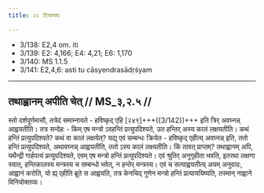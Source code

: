 ```yaml
---
title: २८ टिप्पणयः

---
```

- 3/138: E2,4 om. iti
- 3/139: E2: 4,166; E4: 4,21; E6: 1,170
- 3/140: MS 1.1.5
- 3/141: E2,4,6: asti tu cāsyendrasādṛśyam

____________________________________________


## तथाह्वानम् अपीति चेत् // MS_३,२.५ //

स्तो दर्शपूर्णमासौ, तत्रेदं समाम्नायते - हविष्कृद् एहि [२४९]+++({3/142})+++ इति त्रिर् अवघ्नन्न् आह्वयतीति। तत्र सन्देहः - किम् एष मन्त्रो ऽवहन्तिं प्रत्युपदिश्यते, उत हन्तिर् अस्य कालं लक्षयतीति। कथं हन्तिं प्रत्युपदिश्यते? कथं वा कालं लक्षयेत्? यद्य् एवं सम्बन्धः क्रियेत - हविष्कृद् एहीत्य् अवघ्नन्न् इति, ततो हन्तिं प्रत्युपदिश्यते, अथावघ्नन्न् आह्वयतीति, ततो ऽस्य कालं लक्ष्यतीति। किं तावत् प्राप्तम्? तथाह्वानम् अपि, यथैन्द्री गार्हपत्यं प्रत्युपदिश्यते, एवम् एष मन्त्रो हन्तिं प्रत्युपदिश्यते। एवं श्रुतिर् अनुगृहीता भवति, इतरथा लक्षणा स्यात्, हन्तिकालस्य मन्त्रस्य च सम्बन्धो भवेत्, न हन्तेर् मन्त्रस्य। एवं च सत्याह्वयतीत्य् अयम् अनुवादः, आह्वानं करोति, यो ह्य् एहीति ब्रूते स आह्वयति, तत्र केनचिद् गुणेन मन्त्रो हन्तिं प्रत्याययिष्यति, तस्मान् नाह्वाने विनियोक्तव्यः।